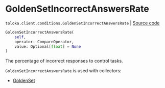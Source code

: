 # GoldenSetIncorrectAnswersRate
`toloka.client.conditions.GoldenSetIncorrectAnswersRate` | [Source code](https://github.com/Toloka/toloka-kit/blob/v1.2.0.post1/src/client/conditions.py#L207)

```python
GoldenSetIncorrectAnswersRate(
    self,
    operator: CompareOperator,
    value: Optional[float] = None
)
```

The percentage of incorrect responses to control tasks.


`GoldenSetIncorrectAnswersRate` is used with collectors:
- [GoldenSet](toloka.client.collectors.GoldenSet.md)

